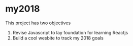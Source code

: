 # my2018
This project has two objectives
1. Revise Javascript to lay foundation for learning Reactjs
2. Build a cool wesbite to track my 2018 goals